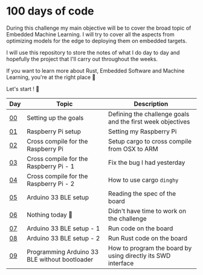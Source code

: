 # 100 days of code
During this challenge my main objective will be to cover the broad topic of Embedded Machine Learning. I will try to cover all the aspects from optimizing models for the edge to deploying them on embedded targets.

I will use this repository to store the notes of what I do day to day and hopefully the project that I'll carry out throughout the weeks.

If you want to learn more about Rust, Embedded Software and Machine Learning, you're at the right place 📍

Let's start ! 🚀

| Day                         | Topic                                         | Description                                                  |
| --------------------------- | --------------------------------------------- | ------------------------------------------------------------ |
| [00](days/day-00.md)        | Setting up the goals                          | Defining the challenge goals and the first week objectives   |
| [01](days/day-01/README.md) | Raspberry Pi setup                            | Setting my Raspberry Pi                                      |
| [02](days/day-02)           | Cross compile for the Raspberry Pi            | Setup cargo to cross compile from OSX to ARM                 |
| [03](days/day-03/README.md) | Cross compile for the Raspberry Pi - 1        | Fix the bug I had yesterday                                  |
| [04](days/day-04/README.md) | Cross compile for the Raspberry Pi - 2        | How to use cargo `dinghy`                                    |
| [05](days/day-05/README.md) | Arduino 33 BLE setup                          | Reading the spec of the board                                |
| [06](days/day-06/README.md) | Nothing today 🥲                               | Didn't have time to work on the challenge                    |
| [07](days/day-07/README.md) | Arduino 33 BLE setup - 1                      | Run code on the board                                        |
| [08](days/day-08/README.md) | Arduino 33 BLE setup - 2                      | Run Rust code on the board                                   |
| [09](days/day-09/README.md) | Programming Arduino 33 BLE without bootloader | How to program the board by using directly its SWD interface |

